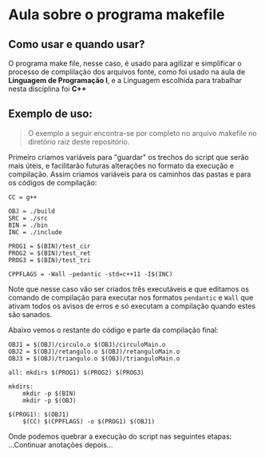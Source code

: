 # Aula sobre o programa makefile
## Como usar e quando usar?

O programa make file, nesse caso, é usado para agilizar e simplificar o processo de complilação dos arquivos fonte, como foi usado na aula de **Linguagem de Programação I**, e a Linguagem escolhida para trabalhar nesta discíplina foi **C++** 

## Exemplo de uso:

> O exemplo a seguir encontra-se por completo no arquivo makefile no diretório raiz deste repositório.

Primeiro criamos variáveis para "guardar" os trechos do script que serão mais úteis, e facilitarão futuras alterações no formato da execução e compilação.
Assim criamos variáveis para os caminhos das pastas e para os códigos de compilação:

```
CC = g++

OBJ = ./build
SRC = ./src
BIN = ./bin
INC = ./include

PROG1 = $(BIN)/test_cir
PROG2 = $(BIN)/test_ret
PROG3 = $(BIN)/test_tri
 
CPPFLAGS = -Wall -pedantic -std=c++11 -I$(INC)
```

Note que nesse caso vão ser criados três executáveis e que editamos os comando de compilação para executar nos formatos `pendantic` e `Wall` que ativam todos os avisos de erros e só executam a compilação quando estes são sanados.

Abaixo vemos o restante do código e parte da compilação final:

```
OBJ1 = $(OBJ)/circulo.o $(OBJ)/circuloMain.o
OBJ2 = $(OBJ)/retangulo.o $(OBJ)/retanguloMain.o
OBJ3 = $(OBJ)/triangulo.o $(OBJ)/trianguloMain.o

all: mkdirs $(PROG1) $(PROG2) $(PROG3)

mkdirs:
	mkdir -p $(BIN)
	mkdir -p $(OBJ)

$(PROG1): $(OBJ1)
	$(CC) $(CPPFLAGS) -o $(PROG1) $(OBJ1)
```

Onde podemos quebrar a execução do script nas seguintes etapas:
...Continuar anotações depois...
